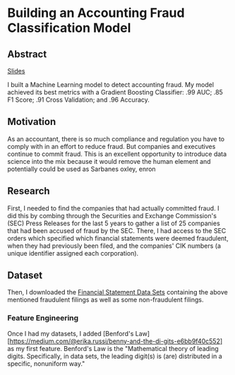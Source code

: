 # Building an Accounting Fraud Classification Model

## Abstract

[Slides](https://docs.google.com/presentation/d/1zLSNhcjEG1QAUX_T6kX5mTN187Hze6NA68W-U2k29aw/edit#slide=id.g4b294b7a6a_0_6)

I built a Machine Learning model to detect accounting fraud. My model achieved its best metrics with a Gradient Boosting Classifier: .99 AUC; .85 F1 Score; .91 Cross Validation; and .96 Accuracy.

## Motivation

As an accountant, there is so much compliance and regulation you have to comply with in an effort to reduce fraud. But companies and executives continue to commit fraud. This is an excellent opportunity to introduce data science into the mix because it would remove the human element and potentially could be used as 
Sarbanes oxley, enron

## Research

First, I needed to find the companies that had actually committed fraud. I did this by combing through the Securities and Exchange Commission's (SEC) Press Releases for the last 5 years to gather a list of 25 companies that had been accused of fraud by the SEC. There, I had access to the SEC orders which specified which financial statements were deemed fraudulent, when they had previously been filed, and the companies' CIK numbers (a unique identifier assigned each corporation).

## Dataset

Then, I downloaded the [Financial Statement Data Sets](https://www.sec.gov/dera/data/financial-statement-data-sets.html) containing the above mentioned fraudulent filings as well as some non-fraudulent filings.


### Feature Engineering

Once I had my datasets, I added [Benford's Law] [https://medium.com/@erika.russi/benny-and-the-di-gits-e6bb9f40c552] as my first feature. Benford's Law is the "Mathematical theory of leading digits. Specifically, in data sets, the leading digit(s) is (are) distributed in a specific, nonuniform way." 





